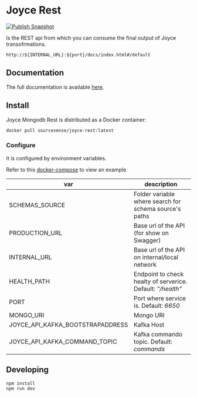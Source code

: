 # Joyce Rest

[![Publish Snapshot](https://github.com/sourcesense/joyce-rest/actions/workflows/master.yaml/badge.svg)](https://github.com/sourcesense/joyce-rest/actions/workflows/master.yaml)

Is the REST api from which you can consume the final output of Joyce transofrmations.

```
http://${INTERNAL_URL}:${port}/docs/index.html#/default
```
## Documentation

The full documentation is available [here](https://sourcesense.github.io/joyce/docs/mongodb-rest).

## Install

Joyce Mongodb Rest is distributed as a Docker container:

```bash
docker pull sourcesense/joyce-rest:latest
```


### Configure

It is configured by environment variables.

Refer to this [docker-compose](https://github.com/sourcesense/joyce-compose/blob/master/docker-compose.yaml) to view an example.

| var                             | description                                                 |
| ------------------------------- | ----------------------------------------------------------- |
| SCHEMAS_SOURCE                  | Folder variable where search for schema source's paths      |
| PRODUCTION_URL                  | Base url of the API (for show on Swagger)                   |
| INTERNAL_URL                    | Base url of the API on internal/local network               |
| HEALTH_PATH                     | Endpoint to check healty of serverice. Default: _"/health"_ |
| PORT                            | Port where service is. Default: _6650_                      |
| MONGO_URI                       | Mongo URI                                                   |
| JOYCE_API_KAFKA_BOOTSTRAPADDRESS | Kafka Host                                                  |
| JOYCE_API_KAFKA_COMMAND_TOPIC    | Kafka commando topic. Default: _commands_                   |

## Developing

```bash
npm install
npm run dev
```
